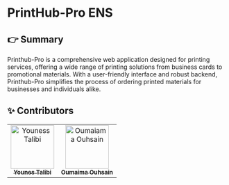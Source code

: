 # PrintHub-Pro ENS

## 👉 Summary

Printhub-Pro is a comprehensive web application designed for printing services, offering a wide range of printing solutions from business cards to promotional materials. With a user-friendly interface and robust backend, Printhub-Pro simplifies the process of ordering printed materials for businesses and individuals alike.

## ✨ Contributors

<table>
    <tbody>
        <tr>
            <td align="center">
                <a href="https://github.com/younestalibi">
                    <img
                src="https://avatars.githubusercontent.com/u/118536564?v=4"
                width="100px;"
                alt="Youness Talibi"
              />
                    <br />
                    <sub>
                        <b>Younes Talibi</b>
                    </sub>
                </a>
                <br />
            </td>
            <td align="center">
                <a href="https://github.com/ouhsain">
                    <img
            src="https://avatars.githubusercontent.com/u/107304080?v=4"
            width="100px;"
            alt="Oumaiama Ouhsain"
          />
                    <br />
                    <sub>
                        <b>Oumaima Ouhsain</b>
                    </sub>
                </a>
                <br />
            </td>
        </tr>
    </tbody>
</table>

